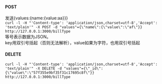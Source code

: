 #### POST  
发送{values:{name:{value:aa}}}  
`curl -l -H "'Content-type': 'application/json,charset=utf-8','Accept': 'text/plain'" -X POST -d "values"={\"name\":{\"value\":\"af\"}} http://127.0.0.1:3000/billType`    
等号表示数据为JSON。  
key用双引号括起（否则无法解析），value如果为字符，也用双引号括起  


#### DELETE  
`curl -l -H "'Content-type': 'application/json,charset=utf-8','Accept': 'text/plain'" -X DELETE -d "values"={\"_id\":{\"value\":\"57f355e9bf35f31c17695c8f\"}} http://127.0.0.1:3000/billType`  
